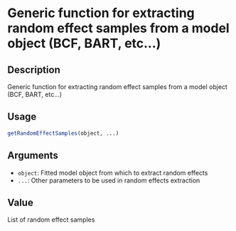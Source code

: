 # Generic function for extracting random effect samples from a model object (BCF, BART, etc...)

## Description

Generic function for extracting random effect samples from a model object (BCF, BART, etc...)

## Usage

```r
getRandomEffectSamples(object, ...)
```

## Arguments

* `object`: Fitted model object from which to extract random effects
* `...`: Other parameters to be used in random effects extraction

## Value

List of random effect samples

